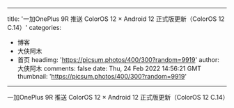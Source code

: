 
---
title: '一加OnePlus 9R 推送 ColorOS 12 × Android 12 正式版更新（ColorOS 12 C.14）'
categories: 
 - 博客
 - 大侠阿木
 - 首页
headimg: 'https://picsum.photos/400/300?random=9919'
author: 大侠阿木
comments: false
date: Thu, 24 Feb 2022 14:56:21 GMT
thumbnail: 'https://picsum.photos/400/300?random=9919'
---

<div>   
一加OnePlus 9R 推送 ColorOS 12 × Android 12 正式版更新（ColorOS 12 C.14）  
</div>
            